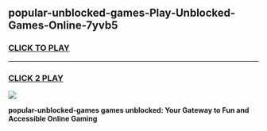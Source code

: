 
## popular-unblocked-games-Play-Unblocked-Games-Online-7yvb5
<h3>
<a href="https://premium76.site?title=popular-unblocked-games&ref=24A">CLICK TO PLAY</a></h3>
<hr>

<h3>
<a href="https://premium76.site?title=popular-unblocked-games&ref=24A">CLICK 2 PLAY</a>
  
</h3>

<a href="https://premium76.site?title=popular-unblocked-games&ref=24A"><img src="https://clearcache.store/games.png"></a>


**popular-unblocked-games games unblocked: Your Gateway to Fun and Accessible Online Gaming**
